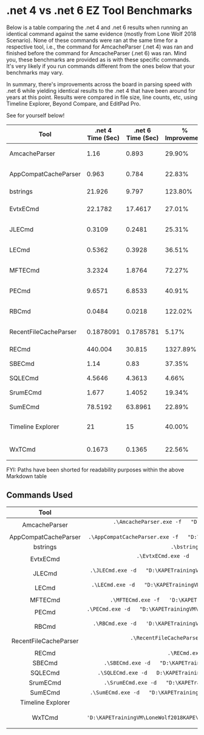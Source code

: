 # .net 4 vs .net 6 EZ Tool Benchmarks

Below is a table comparing the .net 4 and .net 6 results when running an identical command against the same evidence (mostly from Lone Wolf 2018 Scenario). None of these commands were ran at the same time for a respective tool, i.e., the command for AmcacheParser (.net 4) was ran and finished before the command for AmcacheParser (.net 6) was ran. Mind you, these benchmarks are provided as is with these specific commands. It's very likely if you run commands different from the ones below that your benchmarks may vary. 

In summary, there's improvements across the board in parsing speed with .net 6 while yielding identical results to the .net 4 that have been around for years at this point. Results were compared in file size, line counts, etc, using Timeline Explorer, Beyond Compare, and EditPad Pro. 

See for yourself below!

| Tool | .net 4 Time (Sec) | .net 6 Time (Sec) | % Improvement | Command Used |
|--|--|--|--|--|
| AmcacheParser | 1.16 | 0.893 | 29.90% | `.\AmcacheParser.exe -f   ".\LW2018\Amcache.hve"   --csv ".\output" --debug --mp -i` |
| AppCompatCacheParser | 0.963 | 0.784 | 22.83% | `.\AppCompatCacheParser.exe -f   ".\LW2018\SYSTEM"   --csv c:\temp\ --debug` |
| bstrings | 21.926 | 9.797 | 123.80% | `.\bstrings.exe -d   ".\LW2018\" -a --ls cloudy` |
| EvtxECmd | 22.1782 | 17.4617 | 27.01% | `.\EvtxECmd.exe -d   ".\LW2018\logs"   --csv ".\LW2018\" --debug` |
| JLECmd | 0.3109 | 0.2481 | 25.31% | `.\JLECmd.exe -d   ".\LW2018\Recent\"   --mp --csv ".\output"` |
| LECmd | 0.5362 | 0.3928 | 36.51% | `.\LECmd.exe -d   ".\LW2018\Recent\"   --mp --csv ".\output"` |
| MFTECmd | 3.2324 | 1.8764 | 72.27% | `.\MFTECmd.exe -f   '.\LW2018\$MFT' --csv   ".\output"` |
| PECmd | 9.6571 | 6.8533 | 40.91% | `.\PECmd.exe -d   ".\LW2018\prefetch\" --csv   ".\LW2018\" --mp` |
| RBCmd | 0.0484 | 0.0218 | 122.02% | `.\RBCmd.exe -d   '.\LW2018\$Recycle.Bin\%UserSid%'   --csv '.\output' --debug` |
| RecentFileCacheParser | 0.1878091 | 0.1785781 | 5.17% | `.\RecentFileCacheParser.exe -f   ".\LW2018\RecentFileCache.bcf"   --csv ".\output\"` |
| RECmd | 440.004 | 30.815 | 1327.89% | `.\RECmd.exe -d   ".\LW2018\" --sa cloudy --debug` |
| SBECmd | 1.14 | 0.83 | 37.35% | `.\SBECmd.exe -d   ".\LW2018\" --csv   ".\LW2018\" --debug` |
| SQLECmd | 4.5646 | 4.3613 | 4.66% | `.\SQLECmd.exe -d   .\LW2018\ --hunt --csv   .\LW2018\ --debug` |
| SrumECmd | 1.677 | 1.4052 | 19.34% | `.\SrumECmd.exe -d   ".\LW2018\" --csv   ".\output" --debug` |
| SumECmd | 78.5192 | 63.8961 | 22.89% | `.\SumECmd.exe -d   ".\LW2018\SUM" --csv   ".\LW2018\SUM" --debug` |
| Timeline Explorer | 21 | 15 | 40.00% | 1gb CSV generated from   EventTranscript.DB SQLECmd Query |
| WxTCmd | 0.1673 | 0.1365 | 22.56% | `.\WxTCmd.exe -f   '.\LW2018\ActivitiesCache.db'   --csv '.\LW2018\'` |

FYI: Paths have been shorted for readability purposes within the above Markdown table

## Commands Used

| Tool | Command Used |
|:---:|:---:|
| AmcacheParser | `.\AmcacheParser.exe -f   "D:\KAPETrainingVM\LoneWolf2018KAPE\tout\E\Windows\AppCompat\Programs\Amcache.hve"   --csv "D:\KAPETrainingVM\LoneWolf2018KAPE\tout" --debug --mp -i` |
| AppCompatCacheParser | `.\AppCompatCacheParser.exe -f   "D:\KAPETrainingVM\LoneWolf2018KAPE\tout\E\Windows\System32\config\SYSTEM"   --csv c:\temp\ --debug` |
| bstrings | `.\bstrings.exe -d   "D:\KAPETrainingVM\LoneWolf2018KAPE\tout\E" -a --ls cloudy` |
| EvtxECmd | `.\EvtxECmd.exe -d   "D:\KAPETrainingVM\LoneWolf2018KAPE\tout\E\Windows\System32\winevt\logs"   --csv "D:\KAPETrainingVM\LoneWolf2018KAPE\tout\E" --debug` |
| JLECmd | `.\JLECmd.exe -d   "D:\KAPETrainingVM\LoneWolf2018KAPE\tout\E\Users\jcloudy\AppData\Roaming\Microsoft\Windows\Recent\"   --mp --csv "D:\KAPETrainingVM\LoneWolf2018KAPE\tout"` |
| LECmd | `.\LECmd.exe -d   "D:\KAPETrainingVM\LoneWolf2018KAPE\tout\E\Users\jcloudy\AppData\Roaming\Microsoft\Windows\Recent\"   --mp --csv "D:\KAPETrainingVM\LoneWolf2018KAPE\tout"` |
| MFTECmd | `.\MFTECmd.exe -f   'D:\KAPETrainingVM\LoneWolf2018KAPE\tout\E\$MFT' --csv   "D:\KAPETrainingVM\LoneWolf2018KAPE\tout"` |
| PECmd | `.\PECmd.exe -d   "D:\KAPETrainingVM\LoneWolf2018KAPE\tout\E\Windows\prefetch\" --csv   "D:\KAPETrainingVM\LoneWolf2018KAPE\tout\E" --mp` |
| RBCmd | `.\RBCmd.exe -d   'D:\KAPETrainingVM\LoneWolf2018KAPE\tout\E\$Recycle.Bin\S-1-5-21-2734969515-1644526556-1039763013-1001'   --csv 'D:\KAPETrainingVM\LoneWolf2018KAPE\tout' --debug` |
| RecentFileCacheParser | `.\RecentFileCacheParser.exe -f   "D:\KAPETrainingVM\LoneWolf2018KAPE\tout\E\RecentFileCache.bcf"   --csv "D:\KAPETrainingVM\LoneWolf2018KAPE\tout\"` |
| RECmd | `.\RECmd.exe -d   "D:\KAPETrainingVM\LoneWolf2018KAPE\tout\E" --sa cloudy --debug` |
| SBECmd | `.\SBECmd.exe -d   "D:\KAPETrainingVM\LoneWolf2018KAPE\tout\E" --csv   "D:\KAPETrainingVM\LoneWolf2018KAPE\tout\E" --debug` |
| SQLECmd | `.\SQLECmd.exe -d   D:\KAPETrainingVM\LoneWolf2018KAPE\tout\E --hunt --csv   D:\KAPETrainingVM\LoneWolf2018KAPE\tout\E --debug` |
| SrumECmd | `.\SrumECmd.exe -d   "D:\KAPETrainingVM\LoneWolf2018KAPE\tout\E" --csv   "D:\KAPETrainingVM\LoneWolf2018KAPE\tout" --debug` |
| SumECmd | `.\SumECmd.exe -d   "D:\KAPETrainingVM\LoneWolf2018KAPE\tout\E\SUM" --csv   "D:\KAPETrainingVM\LoneWolf2018KAPE\tout\E\SUM" --debug` |
| Timeline Explorer | 1gb CSV generated from   EventTranscript.DB SQLECmd Query |
| WxTCmd | `.\WxTCmd.exe -f   'D:\KAPETrainingVM\LoneWolf2018KAPE\tout\E\Users\jcloudy\AppData\Local\ConnectedDevicesPlatform\b5e4e06f22924dca\ActivitiesCache.db'   --csv 'D:\KAPETrainingVM\LoneWolf2018KAPE\tout\E'` |
